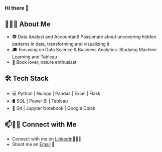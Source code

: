 ### Hi there 👋

## 👨🏻‍💻 About Me
* 🕵 Data Analyst and Accountant! Passionate about uncovering hidden patterns in data, transforming and visualizing it.
* 🎓 Focusing on Data Science & Business Analytics: Studying Machine Learning and Tableau
* 🌱 Book lover, nature enthusiast
## 🛠 Tech Stack
* 💻 Python | Numpy | Pandas | Excel | Flask 
* 🛢 SQL | Power BI | Tableau
* 🔧 Git | Jupyter Notebook | Google Colab
## 📫🤝🏻 Connect with Me
* Connect with me on [LinkedIn](https://www.linkedin.com/in/sebagodoy/)👨🏻‍💻
* Shoot me an [Email](mailto:sebajgodoy@gmail.com) 💌
